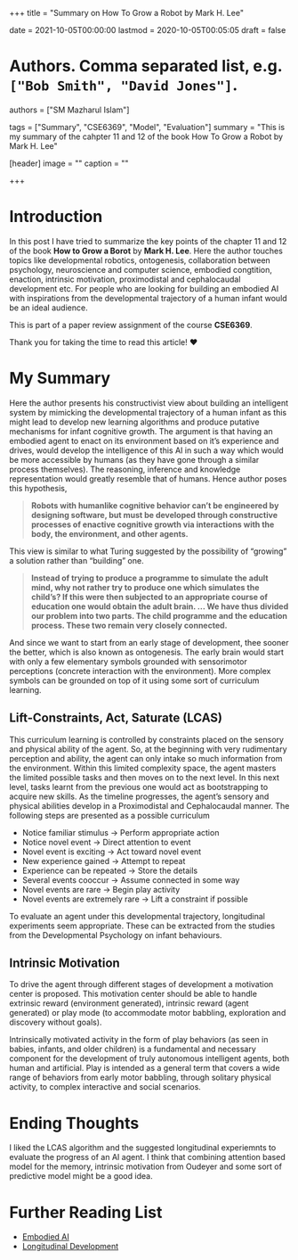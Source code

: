 +++
title = "Summary on How To Grow a Robot by Mark H. Lee"

date = 2021-10-05T00:00:00
lastmod = 2020-10-05T00:05:05
draft = false

# Authors. Comma separated list, e.g. `["Bob Smith", "David Jones"]`.
authors = ["SM Mazharul Islam"]

tags = ["Summary", "CSE6369", "Model", "Evaluation"]
summary = "This is my summary of the cahpter 11 and 12 of the book How To Grow a Robot by Mark H. Lee"

[header]
image = ""
caption = ""

+++

# Introduction

In this post I have tried to summarize the key points of the chapter 11 and 12 of the book **How to Grow a Borot** by **Mark H. Lee**. Here the author touches topics like developmental robotics, ontogenesis, collaboration between psychology, neuroscience and computer science, embodied congtition, enaction, intrinsic motivation, proximodistal and cephalocaudal development etc. For people who are looking for building an embodied AI with inspirations from the developmental trajectory of a human infant would be an ideal audience.

This is part of a paper review assignment of the course **CSE6369**.

Thank you for taking the time to read this article! :heart:


# My Summary

Here the author presents his constructivist view about building an intelligent system by mimicking the developmental trajectory of a human infant as this might lead to develop new learning algorithms and produce putative mechanisms for infant cognitive growth. The argument is that having an embodied agent to enact on its environment based on it’s experience and drives, would develop the intelligence of this AI in such a way which would be more accessible by humans (as they have gone through a similar process themselves). The reasoning, inference and knowledge representation would greatly resemble that of humans. Hence author poses this hypothesis,

> **Robots with humanlike cognitive behavior can’t be engineered by designing software, but must be developed through constructive processes of enactive cognitive growth via interactions with the body, the environment, and other agents.**

This view is similar to what Turing suggested by the possibility of “growing” a solution rather than “building” one.

> **Instead of trying to produce a programme to simulate the adult mind, why not rather try to produce one which simulates the child’s? If this were then subjected to an appropriate course of education one would obtain the adult brain. ... We have thus divided our problem into two parts. The child programme and the education process. These two remain very closely connected.**


And since we want to start from an early stage of development, thee sooner the better, which is also known as ontogenesis. The early brain would start with only a few elementary symbols grounded with sensorimotor perceptions (concrete interaction with the environment). More complex symbols can be grounded on top of it using some sort of curriculum learning.

## Lift-Constraints, Act, Saturate (LCAS)

This curriculum learning is controlled by constraints placed on the sensory and physical ability of the agent. So, at the beginning with very rudimentary perception and ability, the agent can only intake so much information from the environment. Within this limited complexity space, the agent masters the limited possible tasks and then moves on to the next level. In this next level, tasks learnt from the previous one would act as bootstrapping to acquire new skills. As the timeline progresses, the agent’s sensory and physical abilities develop in a Proximodistal and Cephalocaudal manner. The following steps are presented as a possible curriculum

- Notice familiar stimulus -> Perform appropriate action
- Notice novel event -> Direct attention to event
- Novel event is exciting -> Act toward novel event
- New experience gained -> Attempt to repeat
- Experience can be repeated -> Store the details
- Several events cooccur -> Assume connected in some way
- Novel events are rare -> Begin play activity
- Novel events are extremely rare -> Lift a constraint if possible


To evaluate an agent under this developmental trajectory, longitudinal experiments seem appropriate. These can be extracted from the studies from the Developmental Psychology on infant behaviours.


## Intrinsic Motivation

To drive the agent through different stages of development a motivation center is proposed. This motivation center should be able to handle extrinsic reward (environment generated), intrinsic reward (agent generated) or play mode (to accommodate motor babbling, exploration and discovery without goals).

Intrinsically motivated activity in the form of play behaviors (as seen in babies, infants, and older children) is a fundamental and necessary component for the development of truly autonomous intelligent agents, both human and artificial. Play is intended as a general term that covers a wide range of behaviors from early motor babbling, through solitary physical activity, to complex interactive and social scenarios.


# Ending Thoughts
I liked the LCAS algorithm and the suggested longitudinal experiemnts to evaluate the progress of an AI agent. I think that combining attention based model for the memory, intrinsic motivation from Oudeyer and some sort of predictive model might be a good idea.


# Further Reading List
- [Embodied AI](https://en.wikipedia.org/wiki/Embodied_cognition)
- [Longitudinal Development](https://en.wikipedia.org/wiki/Longitudinal_study)
